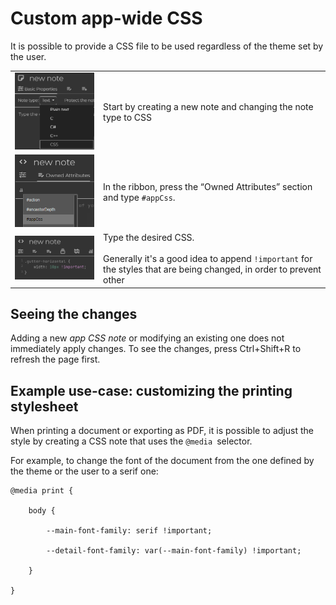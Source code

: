 # Custom app-wide CSS
It is possible to provide a CSS file to be used regardless of the theme set by the user.

|     |     |
| --- | --- |
| ![](Custom%20app-wide%20CSS_image.png) | Start by creating a new note and changing the note type to CSS |
| ![](1_Custom%20app-wide%20CSS_image.png) | In the ribbon, press the “Owned Attributes” section and type `#appCss`. |
| ![](2_Custom%20app-wide%20CSS_image.png) | Type the desired CSS.  <br>  <br>Generally it's a good idea to append `!important` for the styles that are being changed, in order to prevent other |

## Seeing the changes

Adding a new _app CSS note_ or modifying an existing one does not immediately apply changes. To see the changes, press Ctrl+Shift+R to refresh the page first.

## Example use-case: customizing the printing stylesheet

When printing a document or exporting as PDF, it is possible to adjust the style by creating a CSS note that uses the `@media` selector.

For example, to change the font of the document from the one defined by the theme or the user to a serif one:

```
@media print {

	body {

        --main-font-family: serif !important;

        --detail-font-family: var(--main-font-family) !important;

    }

}
```